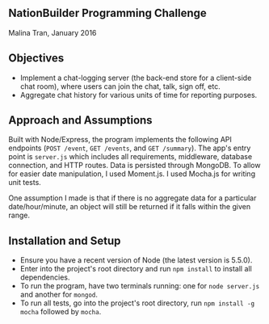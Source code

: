 ## NationBuilder Programming Challenge
Malina Tran, January 2016

## Objectives
* Implement a chat-logging server ­­(the back-end store for a client­-side chat room), where users can join the chat, talk, sign off, etc. 
* Aggregate chat history for various units of time­ for reporting purposes.

## Approach and Assumptions
Built with Node/Express, the program implements the following API endpoints (`POST /event`, `GET /events`, and `GET /summary`). The app's entry point is `server.js` which includes all requirements, middleware, database connection, and HTTP routes.  Data is persisted through MongoDB. To allow for easier date manipulation, I used Moment.js. I used Mocha.js for writing unit tests.

One assumption I made is that if there is no aggregate data for a particular date/hour/minute, an object will still be returned if it falls within the given range.

## Installation and Setup
* Ensure you have a recent version of Node (the latest version is 5.5.0).
* Enter into the project's root directory and run `npm install` to install all dependencies.
* To run the program, have two terminals running: one for `node server.js` and another for `mongod`.
* To run all tests, go into the project's root directory, run `npm install -g mocha` followed by `mocha`.
